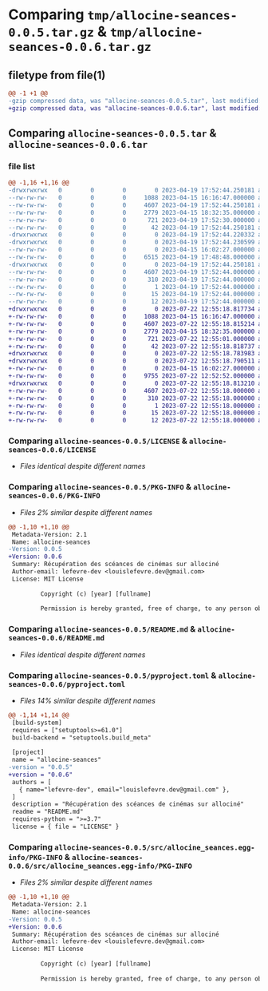 # Comparing `tmp/allocine-seances-0.0.5.tar.gz` & `tmp/allocine-seances-0.0.6.tar.gz`

## filetype from file(1)

```diff
@@ -1 +1 @@
-gzip compressed data, was "allocine-seances-0.0.5.tar", last modified: Wed Apr 19 17:52:44 2023, max compression
+gzip compressed data, was "allocine-seances-0.0.6.tar", last modified: Sat Jul 22 12:55:18 2023, max compression
```

## Comparing `allocine-seances-0.0.5.tar` & `allocine-seances-0.0.6.tar`

### file list

```diff
@@ -1,16 +1,16 @@
-drwxrwxrwx   0        0        0        0 2023-04-19 17:52:44.250181 allocine-seances-0.0.5/
--rw-rw-rw-   0        0        0     1088 2023-04-15 16:16:47.000000 allocine-seances-0.0.5/LICENSE
--rw-rw-rw-   0        0        0     4607 2023-04-19 17:52:44.250181 allocine-seances-0.0.5/PKG-INFO
--rw-rw-rw-   0        0        0     2779 2023-04-15 18:32:35.000000 allocine-seances-0.0.5/README.md
--rw-rw-rw-   0        0        0      721 2023-04-19 17:52:30.000000 allocine-seances-0.0.5/pyproject.toml
--rw-rw-rw-   0        0        0       42 2023-04-19 17:52:44.250181 allocine-seances-0.0.5/setup.cfg
-drwxrwxrwx   0        0        0        0 2023-04-19 17:52:44.220332 allocine-seances-0.0.5/src/
-drwxrwxrwx   0        0        0        0 2023-04-19 17:52:44.230599 allocine-seances-0.0.5/src/allocineAPI/
--rw-rw-rw-   0        0        0        0 2023-04-15 16:02:27.000000 allocine-seances-0.0.5/src/allocineAPI/__init__.py
--rw-rw-rw-   0        0        0     6515 2023-04-19 17:48:48.000000 allocine-seances-0.0.5/src/allocineAPI/allocineAPI.py
-drwxrwxrwx   0        0        0        0 2023-04-19 17:52:44.250181 allocine-seances-0.0.5/src/allocine_seances.egg-info/
--rw-rw-rw-   0        0        0     4607 2023-04-19 17:52:44.000000 allocine-seances-0.0.5/src/allocine_seances.egg-info/PKG-INFO
--rw-rw-rw-   0        0        0      310 2023-04-19 17:52:44.000000 allocine-seances-0.0.5/src/allocine_seances.egg-info/SOURCES.txt
--rw-rw-rw-   0        0        0        1 2023-04-19 17:52:44.000000 allocine-seances-0.0.5/src/allocine_seances.egg-info/dependency_links.txt
--rw-rw-rw-   0        0        0       15 2023-04-19 17:52:44.000000 allocine-seances-0.0.5/src/allocine_seances.egg-info/requires.txt
--rw-rw-rw-   0        0        0       12 2023-04-19 17:52:44.000000 allocine-seances-0.0.5/src/allocine_seances.egg-info/top_level.txt
+drwxrwxrwx   0        0        0        0 2023-07-22 12:55:18.817734 allocine-seances-0.0.6/
+-rw-rw-rw-   0        0        0     1088 2023-04-15 16:16:47.000000 allocine-seances-0.0.6/LICENSE
+-rw-rw-rw-   0        0        0     4607 2023-07-22 12:55:18.815214 allocine-seances-0.0.6/PKG-INFO
+-rw-rw-rw-   0        0        0     2779 2023-04-15 18:32:35.000000 allocine-seances-0.0.6/README.md
+-rw-rw-rw-   0        0        0      721 2023-07-22 12:55:01.000000 allocine-seances-0.0.6/pyproject.toml
+-rw-rw-rw-   0        0        0       42 2023-07-22 12:55:18.818737 allocine-seances-0.0.6/setup.cfg
+drwxrwxrwx   0        0        0        0 2023-07-22 12:55:18.783983 allocine-seances-0.0.6/src/
+drwxrwxrwx   0        0        0        0 2023-07-22 12:55:18.790511 allocine-seances-0.0.6/src/allocineAPI/
+-rw-rw-rw-   0        0        0        0 2023-04-15 16:02:27.000000 allocine-seances-0.0.6/src/allocineAPI/__init__.py
+-rw-rw-rw-   0        0        0     9755 2023-07-22 12:52:52.000000 allocine-seances-0.0.6/src/allocineAPI/allocineAPI.py
+drwxrwxrwx   0        0        0        0 2023-07-22 12:55:18.813210 allocine-seances-0.0.6/src/allocine_seances.egg-info/
+-rw-rw-rw-   0        0        0     4607 2023-07-22 12:55:18.000000 allocine-seances-0.0.6/src/allocine_seances.egg-info/PKG-INFO
+-rw-rw-rw-   0        0        0      310 2023-07-22 12:55:18.000000 allocine-seances-0.0.6/src/allocine_seances.egg-info/SOURCES.txt
+-rw-rw-rw-   0        0        0        1 2023-07-22 12:55:18.000000 allocine-seances-0.0.6/src/allocine_seances.egg-info/dependency_links.txt
+-rw-rw-rw-   0        0        0       15 2023-07-22 12:55:18.000000 allocine-seances-0.0.6/src/allocine_seances.egg-info/requires.txt
+-rw-rw-rw-   0        0        0       12 2023-07-22 12:55:18.000000 allocine-seances-0.0.6/src/allocine_seances.egg-info/top_level.txt
```

### Comparing `allocine-seances-0.0.5/LICENSE` & `allocine-seances-0.0.6/LICENSE`

 * *Files identical despite different names*

### Comparing `allocine-seances-0.0.5/PKG-INFO` & `allocine-seances-0.0.6/PKG-INFO`

 * *Files 2% similar despite different names*

```diff
@@ -1,10 +1,10 @@
 Metadata-Version: 2.1
 Name: allocine-seances
-Version: 0.0.5
+Version: 0.0.6
 Summary: Récupération des scéances de cinémas sur allociné
 Author-email: lefevre-dev <louislefevre.dev@gmail.com>
 License: MIT License
         
         Copyright (c) [year] [fullname]
         
         Permission is hereby granted, free of charge, to any person obtaining a copy
```

### Comparing `allocine-seances-0.0.5/README.md` & `allocine-seances-0.0.6/README.md`

 * *Files identical despite different names*

### Comparing `allocine-seances-0.0.5/pyproject.toml` & `allocine-seances-0.0.6/pyproject.toml`

 * *Files 14% similar despite different names*

```diff
@@ -1,14 +1,14 @@
 [build-system]
 requires = ["setuptools>=61.0"]
 build-backend = "setuptools.build_meta"
 
 [project]
 name = "allocine-seances"
-version = "0.0.5"
+version = "0.0.6"
 authors = [
   { name="lefevre-dev", email="louislefevre.dev@gmail.com" },
 ]
 description = "Récupération des scéances de cinémas sur allociné"
 readme = "README.md"
 requires-python = ">=3.7"
 license = { file = "LICENSE" }
```

### Comparing `allocine-seances-0.0.5/src/allocine_seances.egg-info/PKG-INFO` & `allocine-seances-0.0.6/src/allocine_seances.egg-info/PKG-INFO`

 * *Files 2% similar despite different names*

```diff
@@ -1,10 +1,10 @@
 Metadata-Version: 2.1
 Name: allocine-seances
-Version: 0.0.5
+Version: 0.0.6
 Summary: Récupération des scéances de cinémas sur allociné
 Author-email: lefevre-dev <louislefevre.dev@gmail.com>
 License: MIT License
         
         Copyright (c) [year] [fullname]
         
         Permission is hereby granted, free of charge, to any person obtaining a copy
```

